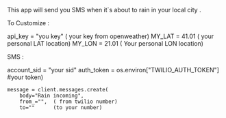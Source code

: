 This app will send you SMS when it`s about to rain in your local city .

To Customize : 

api_key = "you key"  ( your key from openweather)
MY_LAT = 41.01 ( your personal LAT location)
MY_LON = 21.01 ( Your personal LON location)

SMS : 

account_sid = "your sid"
    auth_token = os.environ["TWILIO_AUTH_TOKEN"] #your token)

    message = client.messages.create(
        body="Rain incoming",
        from_="",  ( from twilio number)
        to=""      (to your number)
